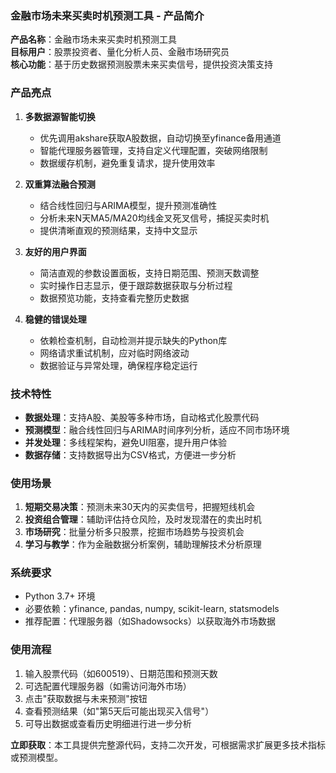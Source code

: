 ### 金融市场未来买卖时机预测工具 - 产品简介

**产品名称**：金融市场未来买卖时机预测工具  
**目标用户**：股票投资者、量化分析人员、金融市场研究员  
**核心功能**：基于历史数据预测股票未来买卖信号，提供投资决策支持  


### **产品亮点**
1. **多数据源智能切换**  
   - 优先调用akshare获取A股数据，自动切换至yfinance备用通道  
   - 智能代理服务器管理，支持自定义代理配置，突破网络限制  
   - 数据缓存机制，避免重复请求，提升使用效率  

2. **双重算法融合预测**  
   - 结合线性回归与ARIMA模型，提升预测准确性  
   - 分析未来N天MA5/MA20均线金叉死叉信号，捕捉买卖时机  
   - 提供清晰直观的预测结果，支持中文显示  

3. **友好的用户界面**  
   - 简洁直观的参数设置面板，支持日期范围、预测天数调整  
   - 实时操作日志显示，便于跟踪数据获取与分析过程  
   - 数据预览功能，支持查看完整历史数据  

4. **稳健的错误处理**  
   - 依赖检查机制，自动检测并提示缺失的Python库  
   - 网络请求重试机制，应对临时网络波动  
   - 数据验证与异常处理，确保程序稳定运行  


### **技术特性**
- **数据处理**：支持A股、美股等多种市场，自动格式化股票代码  
- **预测模型**：融合线性回归与ARIMA时间序列分析，适应不同市场环境  
- **并发处理**：多线程架构，避免UI阻塞，提升用户体验  
- **数据存储**：支持数据导出为CSV格式，方便进一步分析  


### **使用场景**
1. **短期交易决策**：预测未来30天内的买卖信号，把握短线机会  
2. **投资组合管理**：辅助评估持仓风险，及时发现潜在的卖出时机  
3. **市场研究**：批量分析多只股票，挖掘市场趋势与投资机会  
4. **学习与教学**：作为金融数据分析案例，辅助理解技术分析原理  


### **系统要求**
- Python 3.7+ 环境  
- 必要依赖：yfinance, pandas, numpy, scikit-learn, statsmodels  
- 推荐配置：代理服务器（如Shadowsocks）以获取海外市场数据  


### **使用流程**
1. 输入股票代码（如600519）、日期范围和预测天数  
2. 可选配置代理服务器（如需访问海外市场）  
3. 点击"获取数据与未来预测"按钮  
4. 查看预测结果（如"第5天后可能出现买入信号"）  
5. 可导出数据或查看历史明细进行进一步分析  


**立即获取**：本工具提供完整源代码，支持二次开发，可根据需求扩展更多技术指标或预测模型。
